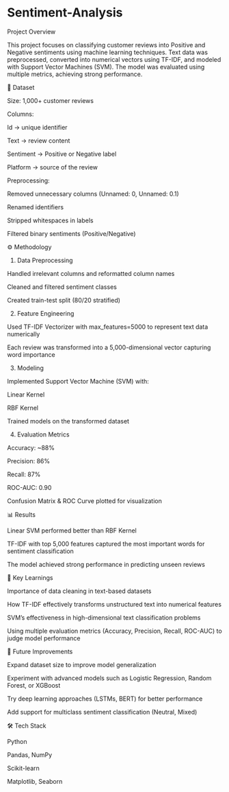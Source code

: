 # Sentiment-Analysis

Project Overview

This project focuses on classifying customer reviews into Positive and Negative sentiments using machine learning techniques. Text data was preprocessed, converted into numerical vectors using TF-IDF, and modeled with Support Vector Machines (SVM). The model was evaluated using multiple metrics, achieving strong performance.

📂 Dataset

Size: 1,000+ customer reviews

Columns:

Id → unique identifier

Text → review content

Sentiment → Positive or Negative label

Platform → source of the review

Preprocessing:

Removed unnecessary columns (Unnamed: 0, Unnamed: 0.1)

Renamed identifiers

Stripped whitespaces in labels

Filtered binary sentiments (Positive/Negative)

⚙️ Methodology
1. Data Preprocessing

Handled irrelevant columns and reformatted column names

Cleaned and filtered sentiment classes

Created train-test split (80/20 stratified)

2. Feature Engineering

Used TF-IDF Vectorizer with max_features=5000 to represent text data numerically

Each review was transformed into a 5,000-dimensional vector capturing word importance

3. Modeling

Implemented Support Vector Machine (SVM) with:

Linear Kernel

RBF Kernel

Trained models on the transformed dataset

4. Evaluation Metrics

Accuracy: ~88%

Precision: 86%

Recall: 87%

ROC-AUC: 0.90

Confusion Matrix & ROC Curve plotted for visualization

📊 Results

Linear SVM performed better than RBF Kernel

TF-IDF with top 5,000 features captured the most important words for sentiment classification

The model achieved strong performance in predicting unseen reviews

🚀 Key Learnings

Importance of data cleaning in text-based datasets

How TF-IDF effectively transforms unstructured text into numerical features

SVM’s effectiveness in high-dimensional text classification problems

Using multiple evaluation metrics (Accuracy, Precision, Recall, ROC-AUC) to judge model performance

🔮 Future Improvements

Expand dataset size to improve model generalization

Experiment with advanced models such as Logistic Regression, Random Forest, or XGBoost

Try deep learning approaches (LSTMs, BERT) for better performance

Add support for multiclass sentiment classification (Neutral, Mixed)

🛠️ Tech Stack

Python

Pandas, NumPy

Scikit-learn

Matplotlib, Seaborn
